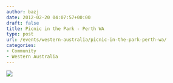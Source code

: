 ```yaml
---
author: bazj
date: 2012-02-20 04:07:57+00:00
draft: false
title: Picnic in the Park - Perth WA
type: post
url: /events/western-australia/picnic-in-the-park-perth-wa/
categories:
- Community
- Western Australia
---
```


[![](http://www.ozeukes.com/wp-content/uploads/2012/02/Picnic-in-the-Park-2012.jpg)
](http://www.ozeukes.com/wp-content/uploads/2012/02/Picnic-in-the-Park-2012.jpg)
